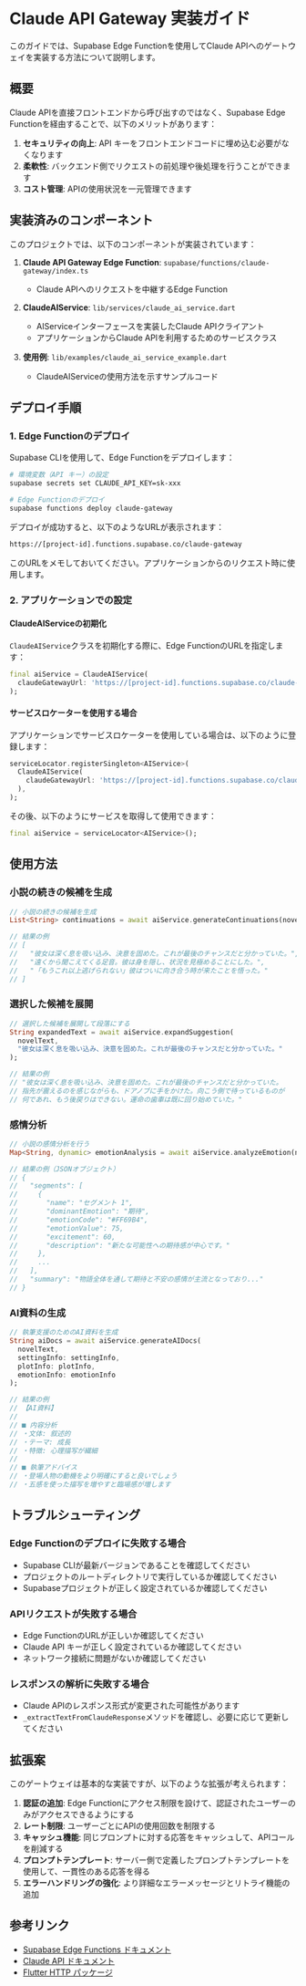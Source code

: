 # Claude API Gateway 実装ガイド

このガイドでは、Supabase Edge Functionを使用してClaude APIへのゲートウェイを実装する方法について説明します。

## 概要

Claude APIを直接フロントエンドから呼び出すのではなく、Supabase Edge Functionを経由することで、以下のメリットがあります：

1. **セキュリティの向上**: API キーをフロントエンドコードに埋め込む必要がなくなります
2. **柔軟性**: バックエンド側でリクエストの前処理や後処理を行うことができます
3. **コスト管理**: APIの使用状況を一元管理できます

## 実装済みのコンポーネント

このプロジェクトでは、以下のコンポーネントが実装されています：

1. **Claude API Gateway Edge Function**: `supabase/functions/claude-gateway/index.ts`
   - Claude APIへのリクエストを中継するEdge Function

2. **ClaudeAIService**: `lib/services/claude_ai_service.dart`
   - AIServiceインターフェースを実装したClaude APIクライアント
   - アプリケーションからClaude APIを利用するためのサービスクラス

3. **使用例**: `lib/examples/claude_ai_service_example.dart`
   - ClaudeAIServiceの使用方法を示すサンプルコード

## デプロイ手順

### 1. Edge Functionのデプロイ

Supabase CLIを使用して、Edge Functionをデプロイします：

```bash
# 環境変数（API キー）の設定
supabase secrets set CLAUDE_API_KEY=sk-xxx

# Edge Functionのデプロイ
supabase functions deploy claude-gateway
```

デプロイが成功すると、以下のようなURLが表示されます：

```txt
https://[project-id].functions.supabase.co/claude-gateway
```

このURLをメモしておいてください。アプリケーションからのリクエスト時に使用します。

### 2. アプリケーションでの設定

#### ClaudeAIServiceの初期化

`ClaudeAIService`クラスを初期化する際に、Edge FunctionのURLを指定します：

```dart
final aiService = ClaudeAIService(
  claudeGatewayUrl: 'https://[project-id].functions.supabase.co/claude-gateway',
);
```

#### サービスロケーターを使用する場合

アプリケーションでサービスロケーターを使用している場合は、以下のように登録します：

```dart
serviceLocator.registerSingleton<AIService>(
  ClaudeAIService(
    claudeGatewayUrl: 'https://[project-id].functions.supabase.co/claude-gateway',
  ),
);
```

その後、以下のようにサービスを取得して使用できます：

```dart
final aiService = serviceLocator<AIService>();
```

## 使用方法

### 小説の続きの候補を生成

```dart
// 小説の続きの候補を生成
List<String> continuations = await aiService.generateContinuations(novelText);

// 結果の例
// [
//   "彼女は深く息を吸い込み、決意を固めた。これが最後のチャンスだと分かっていた。",
//   "遠くから聞こえてくる足音。彼は身を隠し、状況を見極めることにした。",
//   "「もうこれ以上逃げられない」彼はついに向き合う時が来たことを悟った。"
// ]
```

### 選択した候補を展開

```dart
// 選択した候補を展開して段落にする
String expandedText = await aiService.expandSuggestion(
  novelText,
  "彼女は深く息を吸い込み、決意を固めた。これが最後のチャンスだと分かっていた。"
);

// 結果の例
// "彼女は深く息を吸い込み、決意を固めた。これが最後のチャンスだと分かっていた。
// 指先が震えるのを感じながらも、ドアノブに手をかけた。向こう側で待っているものが
// 何であれ、もう後戻りはできない。運命の歯車は既に回り始めていた。"
```

### 感情分析

```dart
// 小説の感情分析を行う
Map<String, dynamic> emotionAnalysis = await aiService.analyzeEmotion(novelText);

// 結果の例（JSONオブジェクト）
// {
//   "segments": [
//     {
//       "name": "セグメント 1",
//       "dominantEmotion": "期待",
//       "emotionCode": "#FF69B4",
//       "emotionValue": 75,
//       "excitement": 60,
//       "description": "新たな可能性への期待感が中心です。"
//     },
//     ...
//   ],
//   "summary": "物語全体を通して期待と不安の感情が主流となっており..."
// }
```

### AI資料の生成

```dart
// 執筆支援のためのAI資料を生成
String aiDocs = await aiService.generateAIDocs(
  novelText,
  settingInfo: settingInfo,
  plotInfo: plotInfo,
  emotionInfo: emotionInfo
);

// 結果の例
// 【AI資料】
//
// ■ 内容分析
// ・文体: 叙述的
// ・テーマ: 成長
// ・特徴: 心理描写が繊細
//
// ■ 執筆アドバイス
// ・登場人物の動機をより明確にすると良いでしょう
// ・五感を使った描写を増やすと臨場感が増します
```

## トラブルシューティング

### Edge Functionのデプロイに失敗する場合

- Supabase CLIが最新バージョンであることを確認してください
- プロジェクトのルートディレクトリで実行しているか確認してください
- Supabaseプロジェクトが正しく設定されているか確認してください

### APIリクエストが失敗する場合

- Edge FunctionのURLが正しいか確認してください
- Claude API キーが正しく設定されているか確認してください
- ネットワーク接続に問題がないか確認してください

### レスポンスの解析に失敗する場合

- Claude APIのレスポンス形式が変更された可能性があります
- `_extractTextFromClaudeResponse`メソッドを確認し、必要に応じて更新してください

## 拡張案

このゲートウェイは基本的な実装ですが、以下のような拡張が考えられます：

1. **認証の追加**: Edge Functionにアクセス制限を設けて、認証されたユーザーのみがアクセスできるようにする
2. **レート制限**: ユーザーごとにAPIの使用回数を制限する
3. **キャッシュ機能**: 同じプロンプトに対する応答をキャッシュして、APIコールを削減する
4. **プロンプトテンプレート**: サーバー側で定義したプロンプトテンプレートを使用して、一貫性のある応答を得る
5. **エラーハンドリングの強化**: より詳細なエラーメッセージとリトライ機能の追加

## 参考リンク

- [Supabase Edge Functions ドキュメント](https://supabase.com/docs/guides/functions)
- [Claude API ドキュメント](https://docs.anthropic.com/claude/reference/getting-started-with-the-api)
- [Flutter HTTP パッケージ](https://pub.dev/packages/http)
